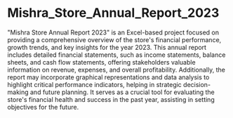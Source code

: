 # Mishra_Store_Annual_Report_2023
"Mishra Store Annual Report 2023" is an Excel-based project focused on providing a comprehensive overview of the store's financial performance, growth trends, and key insights for the year 2023. This annual report includes detailed financial statements, such as income statements, balance sheets, and cash flow statements, offering stakeholders valuable information on revenue, expenses, and overall profitability. Additionally, the report may incorporate graphical representations and data analysis to highlight critical performance indicators, helping in strategic decision-making and future planning. It serves as a crucial tool for evaluating the store's financial health and success in the past year, assisting in setting objectives for the future.

